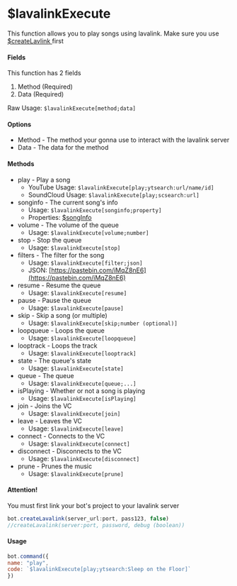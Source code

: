 # $lavalinkExecute

This function allows you to play songs using lavalink. Make sure you use[ $createLavlink ]()first

#### Fields

This function has 2 fields

1. Method \(Required\)
2. Data \(Required\)

Raw Usage: `$lavalinkExecute[method;data]`

#### Options

* Method - The method your gonna use to interact with the lavalink server
* Data - The data for the method

#### Methods

* play - Play a song
  * YouTube Usage: `$lavalinkExecute[play;ytsearch:url/name/id]`
  * SoundCloud Usage: `$lavalinkExecute[play;scsearch:url]`
* songinfo - The current song's info
  * Usage: `$lavalinkExecute[songinfo;property]`
  * Properties: [$songInfo](usdsonginfo.md#properties)
* volume - The volume of the queue
  * Usage: `$lavalinkExecute[volume;number]`
* stop - Stop the queue
  * Usage: `$lavalinkExecute[stop]`
* filters - The filter for the song
  * Usage: `$lavalinkExecute[filter;json]`
  * JSON: [https://pastebin.com/iMqZ8nE6](https://pastebin.com/iMqZ8nE6)
* resume - Resume the queue
  * Usage: `$lavalinkExecute[resume]`
* pause - Pause the queue
  * Usage: `$lavalinkExecute[pause]`
* skip - Skip a song \(or multiple\)
  * Usage: `$lavalinkExecute[skip;number (optional)]`
* loopqueue - Loops the queue
  * Usage: `$lavalinkExecute[loopqueue]`
* looptrack - Loops the track
  * Usage: `$lavalinkExecute[looptrack]`
* state - The queue's state
  * Usage: `$lavalinkExecute[state]`
* queue - The queue
  * Usage: `$lavalinkExecute[queue;...]`
* isPlaying - Whether or not a song is playing
  * Usage: `$lavalinkExecute[isPlaying]`
* join - Joins the VC
  * Usage: `$lavalinkExecute[join]`
* leave - Leaves the VC
  * Usage: `$lavalinkExecute[leave]`
* connect - Connects to the VC
  * Usage: `$lavalinkExecute[connect]`
* disconnect - Disconnects to the VC
  * Usage: `$lavalinkExecute[disconnect]`
* prune - Prunes the music
  * Usage: `$lavalinkExecute[prune]`

#### Attention!

You must first link your bot's project to your lavalink server

```javascript
bot.createLavalink(server_url:port, pass123, false) 
//createLavalink(server:port, password, debug (boolean))
```

#### Usage

```javascript
bot.command({
name: "play",
code: `$lavalinkExecute[play;ytsearch:Sleep on the Floor]`
})
```

